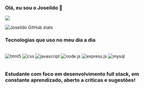### Olá, eu sou o Joseildo 🤚

[![](  https://img.shields.io/badge/LinkedIn-0077B5?style=for-the-badge&logo=linkedin&logoColor=white)](https://linkedin.com/in/joseildolima)

![Joseildo GitHub stats](https://github-readme-stats.vercel.app/api?username=Josnjs&show_icons=true&theme=tokyonight)

### Tecnologias que uso no meu dia a dia

<div style="display: inline-block"><br>
<img  align="center" alt="html5" src="https://img.shields.io/badge/HTML5-E34F26?style=for-the-badge&logo=html5&logoColor=white"/>
<img  align="center" alt="css" src="https://img.shields.io/badge/CSS3-1572B6?style=for-the-badge&logo=css3&logoColor=white"/>
<img  align="center" alt="javascript" src="https://img.shields.io/badge/JavaScript-F7DF1E?style=for-the-badge&logo=javascript&logoColor=black"/>
<img  align="center" alt="node.js" src="https://img.shields.io/badge/Node.js-43853D?style=for-the-badge&logo=node.js&logoColor=white"/>
<img  align="center" alt="express.js" src="https://img.shields.io/badge/Express.js-404D59?style=for-the-badge"/>
<img  align="center" alt="mysql" src="https://img.shields.io/badge/MySQL-00000F?style=for-the-badge&logo=mysql&logoColor=white"/>
</div>
<br><br>

### Estudante com foco em desenvolvimento full stack, em constante aprendizado, aberto a críticas e sugestões!

